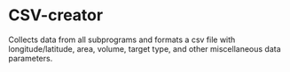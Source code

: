 CSV-creator
===============

Collects data from all subprograms and formats a csv file with longitude/latitude, area, volume, target type, and other miscellaneous data parameters.
